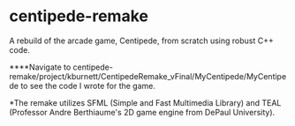 # centipede-remake
A rebuild of the arcade game, Centipede, from scratch using robust C++ code.

****Navigate to centipede-remake/project/kburnett/CentipedeRemake_vFinal/MyCentipede/MyCentipede to see the code I wrote for the game.

*The remake utilizes SFML (Simple and Fast Multimedia Library) and TEAL (Professor Andre Berthiaume's 2D game engine from DePaul University).

